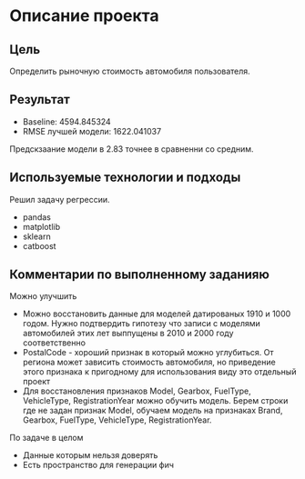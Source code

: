 # Описание проекта

## Цель
Определить рыночную стоимость автомобиля пользователя.

## Результат
* Baseline: 4594.845324
* RMSE лучшей модели: 1622.041037

Предскзаание модели в 2.83 точнее в сравненни со средним.

## Используемые технологии и подходы
Решил задачу регрессии.

* pandas
* matplotlib
* sklearn
* catboost

## Комментарии по выполненному заданияю

Можно улучшить
* Можно восстановить данные для моделей датированых 1910 и 1000 годом. Нужно подтвердить гипотезу что записи с моделями автомобилей этих лет выппущены в 2010 и 2000 году соответственно
* PostalCode - хороший признак в который можно углубиться. От региона может зависить стоимость автомобиля, но приведение этого признака к пригодному для использования виду это отдельный проект
* Для восстановления признаков Model, Gearbox, FuelType, VehicleType, RegistrationYear можно обучить модель. Берем строки где не задан признак Model, обучаем модель на признаках Brand, Gearbox, FuelType, VehicleType, RegistrationYear.

По задаче в целом
* Данные которым нельзя доверять
* Есть пространство для генерации фич

